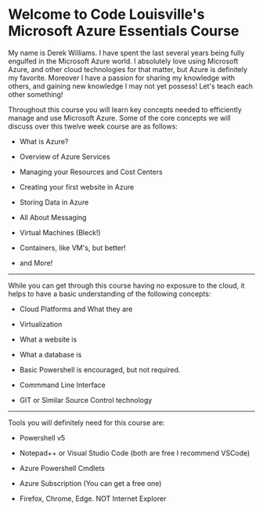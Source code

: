 # Welcome to Code Louisville's Microsoft Azure Essentials Course
  
My name is Derek Williams. I have spent the last several years being fully engulfed in the Microsoft Azure world. I absolutely love using Microsoft Azure, and other cloud technologies for that matter, but Azure is definitely my favorite. Moreover I have a passion for sharing my knowledge with others, and gaining new knowledge I may not yet possess! Let's teach each other something!    

Throughout this course you will learn key concepts needed to efficiently manage and use Microsoft Azure. Some of the core concepts we will discuss over this twelve week course are as follows:  
  
* What is Azure?  

* Overview of Azure Services

* Managing your Resources and Cost Centers

* Creating your first website in Azure  

* Storing Data in Azure  

* All About Messaging  

* Virtual Machines (Bleck!)  

* Containers, like VM's, but better!  

* and More!

---  

While you can get through this course having no exposure to the cloud, it helps to have a basic understanding of the following concepts:  

* Cloud Platforms and What they are  

* Virtualization  

* What a website is  

* What a database is  

* Basic Powershell is encouraged, but not required.

* Commmand Line Interface

* GIT or Similar Source Control technology

---  

Tools you will definitely need for this course are:
  
* Powershell v5  

* Notepad++ or Visual Studio Code (both are free I recommend VSCode)

* Azure Powershell Cmdlets

* Azure Subscription (You can get a free one)

* Firefox, Chrome, Edge. NOT Internet Explorer